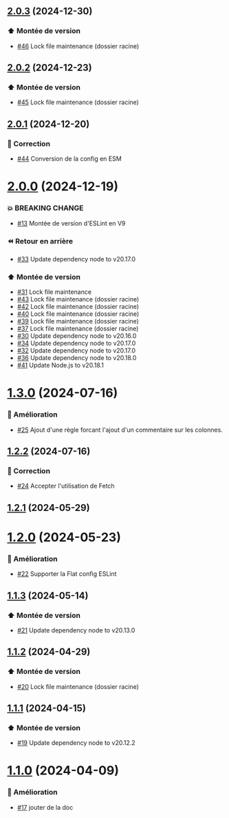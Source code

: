 ## [2.0.3](https://github.com/1024pix/eslint-plugin/compare/v2.0.2...v2.0.3) (2024-12-30)

### :arrow_up: Montée de version

- [#46](https://github.com/1024pix/eslint-plugin/pull/46) Lock file maintenance (dossier racine)

## [2.0.2](https://github.com/1024pix/eslint-plugin/compare/v2.0.1...v2.0.2) (2024-12-23)

### :arrow_up: Montée de version

- [#45](https://github.com/1024pix/eslint-plugin/pull/45) Lock file maintenance (dossier racine)

## [2.0.1](https://github.com/1024pix/eslint-plugin/compare/v2.0.0...v2.0.1) (2024-12-20)

### :bug: Correction

- [#44](https://github.com/1024pix/eslint-plugin/pull/44) Conversion de la config en ESM

# [2.0.0](https://github.com/1024pix/eslint-plugin/compare/v1.3.0...v2.0.0) (2024-12-19)

### :boom: BREAKING CHANGE

- [#13](https://github.com/1024pix/eslint-plugin/pull/13) Montée de version d'ESLint en V9 

### :rewind: Retour en arrière

- [#33](https://github.com/1024pix/eslint-plugin/pull/33) Update dependency node to v20.17.0

### :arrow_up: Montée de version

- [#31](https://github.com/1024pix/eslint-plugin/pull/31) Lock file maintenance 
- [#43](https://github.com/1024pix/eslint-plugin/pull/43) Lock file maintenance (dossier racine) 
- [#42](https://github.com/1024pix/eslint-plugin/pull/42) Lock file maintenance (dossier racine) 
- [#40](https://github.com/1024pix/eslint-plugin/pull/40) Lock file maintenance (dossier racine) 
- [#39](https://github.com/1024pix/eslint-plugin/pull/39) Lock file maintenance (dossier racine) 
- [#37](https://github.com/1024pix/eslint-plugin/pull/37) Lock file maintenance (dossier racine) 
- [#30](https://github.com/1024pix/eslint-plugin/pull/30) Update dependency node to v20.16.0 
- [#34](https://github.com/1024pix/eslint-plugin/pull/34) Update dependency node to v20.17.0 
- [#32](https://github.com/1024pix/eslint-plugin/pull/32) Update dependency node to v20.17.0 
- [#36](https://github.com/1024pix/eslint-plugin/pull/36) Update dependency node to v20.18.0 
- [#41](https://github.com/1024pix/eslint-plugin/pull/41) Update Node.js to v20.18.1

# [1.3.0](https://github.com/1024pix/eslint-plugin/compare/v1.2.2...v1.3.0) (2024-07-16)

### :rocket: Amélioration

- [#25](https://github.com/1024pix/eslint-plugin/pull/25) Ajout d'une règle forcant l'ajout d'un commentaire sur les colonnes.

## [1.2.2](https://github.com/1024pix/eslint-plugin/compare/v1.2.1...v1.2.2) (2024-07-16)

### :bug: Correction

- [#24](https://github.com/1024pix/eslint-plugin/pull/24) Accepter l'utilisation de Fetch

## [1.2.1](https://github.com/1024pix/eslint-plugin/compare/v1.2.0...v1.2.1) (2024-05-29)

# [1.2.0](https://github.com/1024pix/eslint-plugin/compare/v1.1.3...v1.2.0) (2024-05-23)

### :rocket: Amélioration

- [#22](https://github.com/1024pix/eslint-plugin/pull/22) Supporter la Flat config ESLint

## [1.1.3](https://github.com/1024pix/eslint-plugin/compare/v1.1.2...v1.1.3) (2024-05-14)

### :arrow_up: Montée de version

- [#21](https://github.com/1024pix/eslint-plugin/pull/21) Update dependency node to v20.13.0

## [1.1.2](https://github.com/1024pix/eslint-plugin/compare/v1.1.1...v1.1.2) (2024-04-29)

### :arrow_up: Montée de version

- [#20](https://github.com/1024pix/eslint-plugin/pull/20) Lock file maintenance (dossier racine)

## [1.1.1](https://github.com/1024pix/eslint-plugin/compare/v1.1.0...v1.1.1) (2024-04-15)

### :arrow_up: Montée de version

- [#19](https://github.com/1024pix/eslint-plugin/pull/19) Update dependency node to v20.12.2

# [1.1.0](https://github.com/1024pix/eslint-plugin/compare/v1.0.1...v1.1.0) (2024-04-09)

### :rocket: Amélioration

- [#17](https://github.com/1024pix/eslint-plugin/pull/17) jouter de la doc
